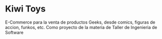 # Kiwi Toys

E-Commerce para la venta de productos Geeks, desde comics, figuras de accion, funkos, etc. Como proyecto de la materia de Taller de Ingenieria de Software
